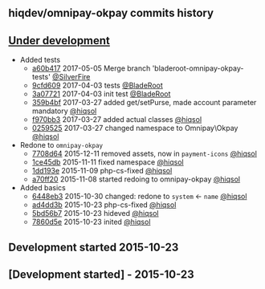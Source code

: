 hiqdev/omnipay-okpay commits history
------------------------------------

## [Under development]

- Added tests
    - [a60b417] 2017-05-05 Merge branch 'bladeroot-omnipay-okpay-tests' [@SilverFire]
    - [9cfd609] 2017-04-03 tests [@BladeRoot]
    - [3a07721] 2017-04-03 init test [@BladeRoot]
    - [359b4bf] 2017-03-27 added get/setPurse, made account parameter mandatory [@hiqsol]
    - [f970bb3] 2017-03-27 added actual classes [@hiqsol]
    - [0259525] 2017-03-27 changed namespace to Omnipay\\Okpay [@hiqsol]
- Redone to `omnipay-okpay`
    - [7708d64] 2015-12-11 removed assets, now in `payment-icons` [@hiqsol]
    - [1ce45db] 2015-11-11 fixed namespace [@hiqsol]
    - [1dd193e] 2015-11-09 php-cs-fixed [@hiqsol]
    - [a70ff20] 2015-11-08 started redoing to omnipay-okpay [@hiqsol]
- Added basics
    - [6448eb3] 2015-10-30 changed: redone to `system` <- `name` [@hiqsol]
    - [ad4dd3b] 2015-10-23 php-cs-fixed [@hiqsol]
    - [5bd56b7] 2015-10-23 hideved [@hiqsol]
    - [7860d5e] 2015-10-23 inited [@hiqsol]
## Development started 2015-10-23

## [Development started] - 2015-10-23

[@hiqsol]: https://github.com/hiqsol
[sol@hiqdev.com]: https://github.com/hiqsol
[@SilverFire]: https://github.com/SilverFire
[d.naumenko.a@gmail.com]: https://github.com/SilverFire
[@tafid]: https://github.com/tafid
[andreyklochok@gmail.com]: https://github.com/tafid
[@BladeRoot]: https://github.com/BladeRoot
[bladeroot@gmail.com]: https://github.com/BladeRoot
[7708d64]: https://github.com/hiqdev/omnipay-okpay/commit/7708d64
[1ce45db]: https://github.com/hiqdev/omnipay-okpay/commit/1ce45db
[1dd193e]: https://github.com/hiqdev/omnipay-okpay/commit/1dd193e
[a70ff20]: https://github.com/hiqdev/omnipay-okpay/commit/a70ff20
[6448eb3]: https://github.com/hiqdev/omnipay-okpay/commit/6448eb3
[ad4dd3b]: https://github.com/hiqdev/omnipay-okpay/commit/ad4dd3b
[5bd56b7]: https://github.com/hiqdev/omnipay-okpay/commit/5bd56b7
[7860d5e]: https://github.com/hiqdev/omnipay-okpay/commit/7860d5e
[a60b417]: https://github.com/hiqdev/omnipay-okpay/commit/a60b417
[9cfd609]: https://github.com/hiqdev/omnipay-okpay/commit/9cfd609
[3a07721]: https://github.com/hiqdev/omnipay-okpay/commit/3a07721
[359b4bf]: https://github.com/hiqdev/omnipay-okpay/commit/359b4bf
[f970bb3]: https://github.com/hiqdev/omnipay-okpay/commit/f970bb3
[0259525]: https://github.com/hiqdev/omnipay-okpay/commit/0259525
[Under development]: https://github.com/hiqdev/omnipay-okpay/releases
